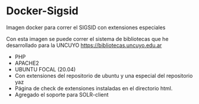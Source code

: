 # Docker-Sigsid
Imagen docker para correr el SIGSID con extensiones especiales

Con esta imagen se puede correr el sistema de bibliotecas que he desarrollado para la UNCUYO https://bibliotecas.uncuyo.edu.ar 

- PHP
- APACHE2 
- UBUNTU FOCAL (20.04) 
- Con extensiones del repositorio de ubuntu y una especial del repositorio yaz
- Página de check de extensiones instaladas en el directorio html. 
- Agregado el soporte para SOLR-client
 
